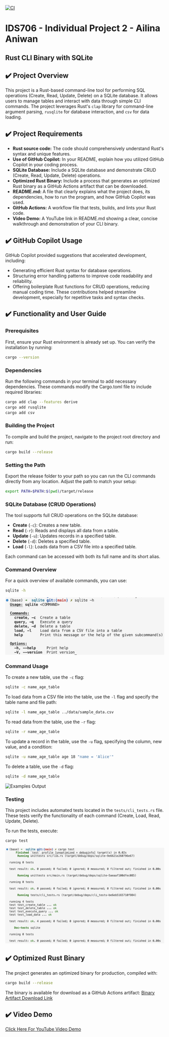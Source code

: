 [![CI](https://github.com/nogibjj/Ailina_Aniwan_Individual_Project_2/actions/workflows/CI.yml/badge.svg)](https://github.com/nogibjj/Ailina_Aniwan_Individual_Project_2/actions/workflows/CI.yml)
# IDS706 - Individual Project 2 - Ailina Aniwan

## Rust CLI Binary with SQLite

## ✔️ Project Overview
This project is a Rust-based command-line tool for performing SQL operations (Create, Read, Update, Delete) on a SQLite database. It allows users to manage tables and interact with data through simple CLI commands. The project leverages Rust's `clap` library for command-line argument parsing, `rusqlite` for database interaction, and `csv` for data loading.

## ✔️ Project Requirements
- **Rust source code:** The code should comprehensively understand Rust's syntax and unique features.
- **Use of GitHub Copilot:** In your README, explain how you utilized GitHub Copilot in your coding process.
- **SQLite Database:** Include a SQLite database and demonstrate CRUD (Create, Read, Update, Delete) operations.
- **Optimized Rust Binary:** Include a process that generates an optimized Rust binary as a GitHub Actions artifact that can be downloaded.
- **README.md:** A file that clearly explains what the project does, its dependencies, how to run the program, and how GitHub Copilot was used.
- **GitHub Actions:** A workflow file that tests, builds, and lints your Rust code.
- **Video Demo:** A YouTube link in README.md showing a clear, concise walkthrough and demonstration of your CLI binary.

## ✔️ GitHub Copilot Usage
GitHub Copilot provided suggestions that accelerated development, including:
- Generating efficient Rust syntax for database operations.
- Structuring error handling patterns to improve code readability and reliability.
- Offering boilerplate Rust functions for CRUD operations, reducing manual coding time. These contributions helped streamline development, especially for repetitive tasks and syntax checks.


## ✔️ Functionality and User Guide
### Prerequisites
First, ensure your Rust environment is already set up. You can verify the installation by running:
```bash
cargo --version
```
### Dependencies
Run the following commands in your terminal to add necessary dependencies. These commands modify the Cargo.toml file to include required libraries:
```bash
cargo add clap --features derive
cargo add rusqlite
cargo add csv
```
### Building the Project
To compile and build the project, navigate to the project root directory and run:
```bash
cargo build --release
```
### Setting the Path
Export the release folder to your path so you can run the CLI commands directly from any location. Adjust the path to match your setup:
```bash
export PATH=$PATH:$(pwd)/target/release
```
### SQLite Database (CRUD Operations)
The tool supports full CRUD operations on the SQLite database:
- **Create** (`-c`): Creates a new table.
- **Read** (`-r`): Reads and displays all data from a table.
- **Update** (`-u`): Updates records in a specified table.
- **Delete** (`-d`): Deletes a specified table.
- **Load** (`-l`): Loads data from a CSV file into a specified table.

Each command can be accessed with both its full name and its short alias.

### Command Overview
For a quick overview of available commands, you can use:
```bash
sqlite -h
```
![Commend Output](command.png)

### Command Usage
To create a new table, use the `-c` flag:
```bash
sqlite -c name_age_table
```
To load data from a CSV file into the table, use the `-l` flag and specify the table name and file path:
```bash
sqlite -l name_age_table ../data/sample_data.csv
```
To read data from the table, use the `-r` flag:
```bash
sqlite -r name_age_table
```
To update a record in the table, use the `-u` flag, specifying the column, new value, and a condition:
```bash
sqlite -u name_age_table age 18 "name = 'Alice'"
```
To delete a table, use the `-d` flag:
```bash
sqlite -d name_age_table
```
![Examples Output](commands.png)

### Testing
This project includes automated tests located in the `tests/cli_tests.rs` file. These tests verify the functionality of each command (Create, Load, Read, Update, Delete).

To run the tests, execute:
```bash
cargo test
```
![Tests Output](tests.png)

## ✔️ Optimized Rust Binary
The project generates an optimized binary for production, compiled with:
```bash
cargo build --release
```
The binary is available for download as a GitHub Actions artifact: [Binary Artifact Download Link](https://github.com/nogibjj/Ailina_Aniwan_Individual_Project_2/actions/runs/11585801062/artifacts/2120972109)

## ✔️ Video Demo
[Click Here For YouTube Video Demo](https://www.youtube.com/watch?v=pGTLPDXGixA)